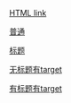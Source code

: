 <a href="https://github.com/zackability/ZCStudio.Documents.Server" target="_blank">HTML link</a>

[普通](https://github.com/zackability/ZCStudio.Documents.Server)

[标题](https://github.com/zackability/ZCStudio.Documents.Server "转到代码")

[无标题有target](https://github.com/zackability/ZCStudio.Documents.Server "|_blank")

[有标题有target](https://github.com/zackability/ZCStudio.Documents.Server "转到代码|_blank")